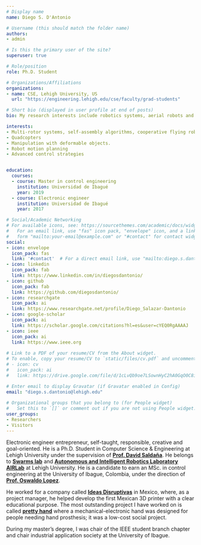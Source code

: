 ```yaml
---
# Display name
name: Diego S. D'Antonio

# Username (this should match the folder name)
authors:
- admin

# Is this the primary user of the site?
superuser: true

# Role/position
role: Ph.D. Student

# Organizations/Affiliations
organizations:
- name: CSE, Lehigh University, US
  url: "https://engineering.lehigh.edu/cse/faculty/grad-students"

# Short bio (displayed in user profile at end of posts)
bio: My research interests include robotics systems, aerial robots and advanced control strategies.

interests:
- Multi-rotor systems, self-assembly algorithms, cooperative flying robots.
- Quadcopters
- Manipulation with deformable objects.
- Robot motion planning
- Advanced control strategies


education:
  courses:
  - course: Master in control engineering
    institution: Universidad de Ibagué
    year: 2019
  - course: Electronic engineer
    institution: Universidad de Ibagué
    year: 2017

# Social/Academic Networking
# For available icons, see: https://sourcethemes.com/academic/docs/widgets/#icons
#   For an email link, use "fas" icon pack, "envelope" icon, and a link in the
#   form "mailto:your-email@example.com" or "#contact" for contact widget.
social:
- icon: envelope
  icon_pack: fas
  link: '#contact'  # For a direct email link, use "mailto:diego.s.dantonio@lehigh.edu".
- icon: linkedin
  icon_pack: fab
  link: https://www.linkedin.com/in/diegosdantonio/
- icon: github
  icon_pack: fab
  link: https://github.com/diegosdantonio/ 
- icon: researchgate
  icon_pack: ai
  link: https://www.researchgate.net/profile/Diego_Salazar-Dantonio
- icon: google-scholar
  icon_pack: ai
  link: https://scholar.google.com/citations?hl=es&user=cYEQ0RgAAAAJ
- icon: ieee
  icon_pack: ai
  link: https://www.ieee.org
  
# Link to a PDF of your resume/CV from the About widget.
# To enable, copy your resume/CV to `static/files/cv.pdf` and uncomment the lines below.  
# - icon: cv
#   icon_pack: ai
#   link: https://drive.google.com/file/d/1cLvQb9oe7LSownHyC2hA0GqO0C8ioIdD/view

# Enter email to display Gravatar (if Gravatar enabled in Config)
email: "diego.s.dantonio@lehigh.edu"
  
# Organizational groups that you belong to (for People widget)
#   Set this to `[]` or comment out if you are not using People widget.  
user_groups:
- Researchers
- Visitors
---
```


Electronic engineer entrepreneur, self-taught, responsible, creative and goal-oriented. He is a Ph.D. Student in Computer Science & Engineering at Lehigh University under the supervision of **[Prof. David Saldaña](http://davidsaldana.co/)**. He belongs to **[Swarms lab](http://swarmslab.com/)** and **[Autonomous and Intelligent Robotics Laboratory AIRLab](https://robotics.lehigh.edu/)** at Lehigh University. He is a candidate to earn an MSc. in control engineering at the University of Ibague, Colombia, under the direction of **[Prof. Oswaldo Lopez](https://scholar.google.com/citations?user=ICaDWRsAAAAJ&hl)**. 

He worked for a company called **[Ideas Disruptivas](https://ideasdisruptivas.com/)** in Mexico, where, as a project manager, he helped develop the first Mexican 3D printer with a clear educational purpose. The most outstanding project I have worked on is called **[pretty hand](https://diegosdantonio.netlify.app/project/prettyhand/)** where a mechanical-electronic hand was designed for people needing hand prosthesis; it was a low-cost social project.

During my master’s degree, I was chair of the IEEE student branch chapter and chair industrial application society at the University of Ibague.
